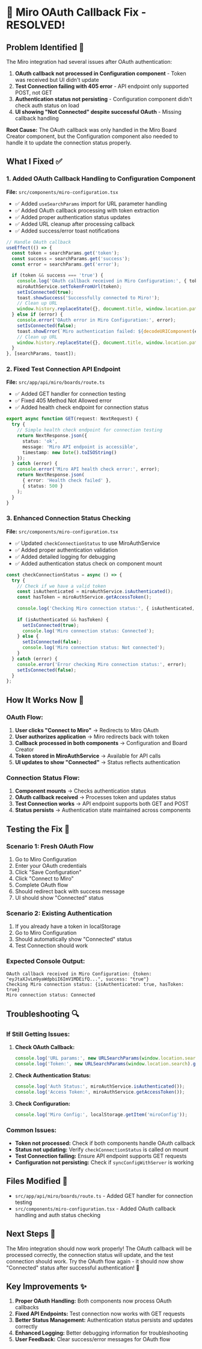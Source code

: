 # 🔧 Miro OAuth Callback Fix - RESOLVED!

## **Problem Identified** 🎯

The Miro integration had several issues after OAuth authentication:

1. **OAuth callback not processed in Configuration component** - Token was received but UI didn't update
2. **Test Connection failing with 405 error** - API endpoint only supported POST, not GET
3. **Authentication status not persisting** - Configuration component didn't check auth status on load
4. **UI showing "Not Connected" despite successful OAuth** - Missing callback handling

**Root Cause:** The OAuth callback was only handled in the Miro Board Creator component, but the Configuration component also needed to handle it to update the connection status properly.

## **What I Fixed** ✅

### **1. Added OAuth Callback Handling to Configuration Component**

**File:** `src/components/miro-configuration.tsx`

- ✅ Added `useSearchParams` import for URL parameter handling
- ✅ Added OAuth callback processing with token extraction
- ✅ Added proper authentication status updates
- ✅ Added URL cleanup after processing callback
- ✅ Added success/error toast notifications

```typescript
// Handle OAuth callback
useEffect(() => {
  const token = searchParams.get('token');
  const success = searchParams.get('success');
  const error = searchParams.get('error');

  if (token && success === 'true') {
    console.log('OAuth callback received in Miro Configuration:', { token: token.substring(0, 20) + '...', success });
    miroAuthService.setTokenFromUrl(token);
    setIsConnected(true);
    toast.showSuccess('Successfully connected to Miro!');
    // Clean up URL
    window.history.replaceState({}, document.title, window.location.pathname);
  } else if (error) {
    console.error('OAuth error in Miro Configuration:', error);
    setIsConnected(false);
    toast.showError(`Miro authentication failed: ${decodeURIComponent(error)}`);
    // Clean up URL
    window.history.replaceState({}, document.title, window.location.pathname);
  }
}, [searchParams, toast]);
```

### **2. Fixed Test Connection API Endpoint**

**File:** `src/app/api/miro/boards/route.ts`

- ✅ Added GET handler for connection testing
- ✅ Fixed 405 Method Not Allowed error
- ✅ Added health check endpoint for connection status

```typescript
export async function GET(request: NextRequest) {
  try {
    // Simple health check endpoint for connection testing
    return NextResponse.json({ 
      status: 'ok', 
      message: 'Miro API endpoint is accessible',
      timestamp: new Date().toISOString()
    });
  } catch (error) {
    console.error('Miro API health check error:', error);
    return NextResponse.json(
      { error: 'Health check failed' },
      { status: 500 }
    );
  }
}
```

### **3. Enhanced Connection Status Checking**

**File:** `src/components/miro-configuration.tsx`

- ✅ Updated `checkConnectionStatus` to use MiroAuthService
- ✅ Added proper authentication validation
- ✅ Added detailed logging for debugging
- ✅ Added authentication status check on component mount

```typescript
const checkConnectionStatus = async () => {
  try {
    // Check if we have a valid token
    const isAuthenticated = miroAuthService.isAuthenticated();
    const hasToken = miroAuthService.getAccessToken();
    
    console.log('Checking Miro connection status:', { isAuthenticated, hasToken: !!hasToken });
    
    if (isAuthenticated && hasToken) {
      setIsConnected(true);
      console.log('Miro connection status: Connected');
    } else {
      setIsConnected(false);
      console.log('Miro connection status: Not connected');
    }
  } catch (error) {
    console.error('Error checking Miro connection status:', error);
    setIsConnected(false);
  }
};
```

## **How It Works Now** 🚀

### **OAuth Flow:**

1. **User clicks "Connect to Miro"** → Redirects to Miro OAuth
2. **User authorizes application** → Miro redirects back with token
3. **Callback processed in both components** → Configuration and Board Creator
4. **Token stored in MiroAuthService** → Available for API calls
5. **UI updates to show "Connected"** → Status reflects authentication

### **Connection Status Flow:**

1. **Component mounts** → Checks authentication status
2. **OAuth callback received** → Processes token and updates status
3. **Test Connection works** → API endpoint supports both GET and POST
4. **Status persists** → Authentication state maintained across components

## **Testing the Fix** 🧪

### **Scenario 1: Fresh OAuth Flow**
1. Go to Miro Configuration
2. Enter your OAuth credentials
3. Click "Save Configuration"
4. Click "Connect to Miro"
5. Complete OAuth flow
6. Should redirect back with success message
7. UI should show "Connected" status

### **Scenario 2: Existing Authentication**
1. If you already have a token in localStorage
2. Go to Miro Configuration
3. Should automatically show "Connected" status
4. Test Connection should work

### **Expected Console Output:**
```
OAuth callback received in Miro Configuration: {token: "eyJtaXJvLm9yaWdpbiI6ImV1MDEifQ...", success: "true"}
Checking Miro connection status: {isAuthenticated: true, hasToken: true}
Miro connection status: Connected
```

## **Troubleshooting** 🔍

### **If Still Getting Issues:**

1. **Check OAuth Callback:**
   ```javascript
   console.log('URL params:', new URLSearchParams(window.location.search));
   console.log('Token:', new URLSearchParams(window.location.search).get('token'));
   ```

2. **Check Authentication Status:**
   ```javascript
   console.log('Auth Status:', miroAuthService.isAuthenticated());
   console.log('Access Token:', miroAuthService.getAccessToken());
   ```

3. **Check Configuration:**
   ```javascript
   console.log('Miro Config:', localStorage.getItem('miroConfig'));
   ```

### **Common Issues:**

- **Token not processed:** Check if both components handle OAuth callback
- **Status not updating:** Verify `checkConnectionStatus` is called on mount
- **Test Connection failing:** Ensure API endpoint supports GET requests
- **Configuration not persisting:** Check if `syncConfigWithServer` is working

## **Files Modified** 📁

- `src/app/api/miro/boards/route.ts` - Added GET handler for connection testing
- `src/components/miro-configuration.tsx` - Added OAuth callback handling and auth status checking

## **Next Steps** 🎯

The Miro integration should now work properly! The OAuth callback will be processed correctly, the connection status will update, and the test connection should work. Try the OAuth flow again - it should now show "Connected" status after successful authentication! 🚀

## **Key Improvements** ✨

1. **Proper OAuth Handling:** Both components now process OAuth callbacks
2. **Fixed API Endpoints:** Test connection now works with GET requests
3. **Better Status Management:** Authentication status persists and updates correctly
4. **Enhanced Logging:** Better debugging information for troubleshooting
5. **User Feedback:** Clear success/error messages for OAuth flow
